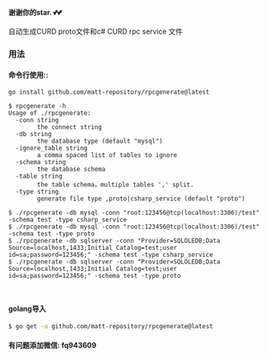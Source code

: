 #### 谢谢你的star. 💕💕

自动生成CURD proto文件和c# CURD rpc service 文件

### 用法

#### 命令行使用::

`go install github.com/matt-repository/rpcgenerate@latest`

```
$ rpcgenerate -h
Usage of ./rpcgenerate:
  -conn string
        the connect string
  -db string
        the database type (default "mysql")
  -ignore_table string
        a comma spaced list of tables to ignore
  -schema string
        the database schema
  -table string
        the table schema，multiple tables ',' split. 
  -type string
        generate file type ,proto|csharp_service (default "proto")

```

```
$ ./rpcgenerate -db mysql -conn "root:123456@tcp(localhost:3306)/test" -schema test -type csharp_service 
$ ./rpcgenerate -db mysql -conn "root:123456@tcp(localhost:3306)/test" -schema test -type proto
$ ./rpcgenerate -db sqlserver -conn "Provider=SQLOLEDB;Data Source=localhost,1433;Initial Catalog=test;user id=sa;password=123456;" -schema test -type csharp_service
$ ./rpcgenerate -db sqlserver -conn "Provider=SQLOLEDB;Data Source=localhost,1433;Initial Catalog=test;user id=sa;password=123456;" -schema test -type proto



```


#### golang导入

```sh
$ go get -u github.com/matt-repository/rpcgenerate@latest
```

#### 有问题添加微信: fq943609
